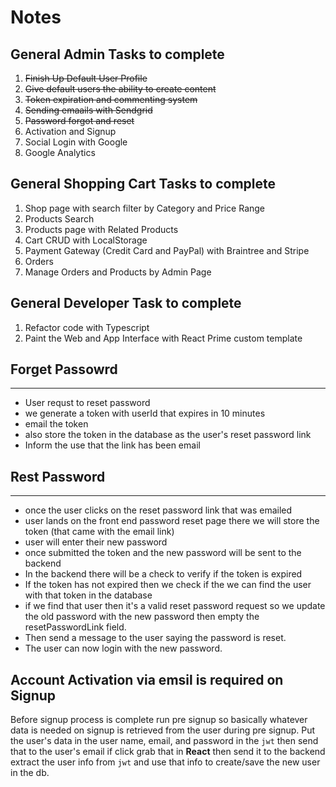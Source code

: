 # Notes

## General Admin Tasks to complete

1. ~~Finish Up Default User Profile~~
2. ~~Give default users the ability to create content~~
3. ~~Token expiration and commenting system~~
4. ~~Sending emaails with Sendgrid~~
5. ~~Password forgot and reset~~
6. Activation and Signup
7. Social Login with Google
8. Google Analytics

## General Shopping Cart Tasks to complete

1. Shop page with search filter by Category and Price Range
2. Products Search
3. Products page with Related Products
4. Cart CRUD with LocalStorage
5. Payment Gateway (Credit Card and PayPal) with Braintree and Stripe
6. Orders
7. Manage Orders and Products by Admin Page

## General Developer Task to complete

1. Refactor code with Typescript
2. Paint the Web and App Interface with React Prime custom template

## Forget Passowrd

---

- User requst to reset password
- we generate a token with userId that expires in 10 minutes
- email the token
- also store the token in the database as the user's reset password link
- Inform the use that the link has been email

## Rest Password

---

- once the user clicks on the reset password link that was emailed
- user lands on the front end password reset page there we will store the token (that came with the email link)
- user will enter their new password
- once submitted the token and the new password will be sent to the backend
- In the backend there will be a check to verify if the token is expired
- If the token has not expired then we check if the we can find the user with that token in the database
- if we find that user then it's a valid reset password request so we update the old password with the new password then empty the resetPasswordLink field.
- Then send a message to the user saying the password is reset.
- The user can now login with the new password.

## Account Activation via emsil is required on Signup

Before signup process is complete run pre signup so basically whatever data is
needed on signup is retrieved from the user during pre signup. Put the user's data
in the user name, email, and password in the `jwt` then send that to the user's email if click grab that in **React** then send it to the backend extract the user info from `jwt` and use that info to create/save the new user in the db.
